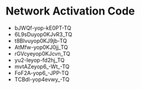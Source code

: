 # Network Activation Code
* bJWQf-yop-kE0PT-TQ
* 6L9sDuyop0KJvR3_TQ
* t8BIvuyop0KJ9jb-TQ
* AtMfw-yop0KJ0jj_TQ
* rGVcyeyop0KJcvn_TQ
* yu2-Ieyop-fd2hj_TQ
* mvtAZeyop6_-Wt_-TQ
* FoF2A-yop6_-JPP-TQ
* TCBdl-yop4evwy_-TQ